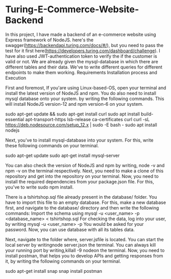 
# Turing-E-Commerce-Website-Backend

In this project, I have made a backend of an e-commerce website using Express framework of NodeJS. here's the swagger(https://backendapi.turing.com/docs/#/), but you need to pass the test for it first here(https://developers.turing.com/dashboard/challenge). I have also used JWT-authentication token to verify the if the customer is valid or not. We are already given the mysql-database in which there are different tables and their data. We've to write different queries for different endpoints to make them working.
Requirements
Installation process and Execution

First and foremost, If you'are using Linux-based-OS, open your terminal and install the latest version of NodeJS and npm. You do also need to install mysql database onto your system. by writing the following commands. This will install NodeJS version-12 and npm version-6 on your system.

   sudo apt-get update && sudo apt-get install curl
   sudo apt install build-essential apt-transport-https lsb-release ca-certificates curl
   curl -sL https://deb.nodesource.com/setup_12.x | sudo -E bash -
   sudo apt install nodejs

Next, you've to install mysql-database into your system. For this, write these following commands on your terminal.

   sudo apt-get update
   sudo apt-get install mysql-server

You can also check the version of NodeJS and npm by writing, node -v and npm -v on the terminal respectively. Next, you need to make a clone of this repository and get into the repository on your terminal. Now, you need to install the required dependencies from your package.json file. For this, you've to write sudo npm install.

There is a tshirtshop.sql file already present in the database/ folder. You have to import this file to an empty database. For this, make a new database first, and navigate to the database/ directory and then write the following commands: Import the schema using mysql -u <user_name> -p <database_name> < tshirtshop.sql For checking the data, log into your user, by writing mysql -u <user_name> -p You would be asked for your password. Now, you can use database with all its tables data.

Next, navigate to the folder where, server.jsfile is located. You can start the local server by writingnode server.json the terminal. You can always kill your running port by writing,killall -9 nodeon the terminal. Now, you need to install postman, that helps you to develop APIs and getting responses from it, by writing the following commands on your terminal.

   sudo apt-get install snap
   snap install postman

